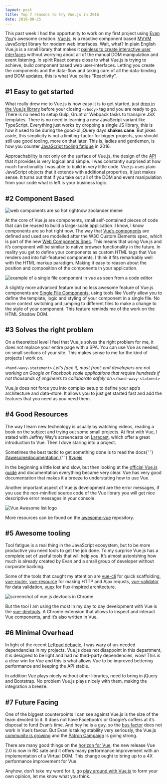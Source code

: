 ```yaml
---
layout: post
title: Top 7 reasons to try Vue.js in 2016
date: 2016-08-25
---
```


This past week I had the opportunity to work on my first project using [Evan You](https://twitter.com/youyuxi)’s awesome creation. [Vue.js](http://vuejs.org/), is a reactive component based [MVVM](https://en.wikipedia.org/wiki/Model%E2%80%93view%E2%80%93viewmodel) JavaScript library for modern web interfaces. Wait, what? In plain English Vue.js is a small library that makes it [painless to create interactive user interfaces](http://blog.evanyou.me/2015/10/25/vuejs-re-introduction/) without worrying about all of the manual DOM manipulation and event listening. In spirit React comes close to what Vue.js is trying to achieve, build component based web user-interfaces. Letting you create the components and the data-flow and taking care of all the data-binding and DOM updates, this is what Vue calles “Reactivity”.

## #1 Easy to get started

What really drew me to Vue.js is how easy it is to get started, just [drop in the Vue.js library](http://vuejs.org/guide/installation.html) before your closing `</body>` tag and you are ready to go. There is no need to setup Gulp, Grunt or Webpack tasks to transpire JSX templates. There is no need in learning a new JavaScript variant like TypeScript. Everything just works by dropping a single JS library, this is how it used to be during the good-ol jQuery days **shakes cane**. But jokes aside, this simplicity is not a limiting–factor for bigger projects, you should still use good tooling, more on that later. This is, ladies and gentlemen, is how you counter [JavaScript tooling fatigue](https://medium.com/@ericclemmons/javascript-fatigue-48d4011b6fc4#.8nsprbdmw) in 2016.

Approachability is not only on the surface of Vue.js, the design of the [API](http://vuejs.org/api/) that it provides is very logical and simple. I was constantly surprised at how much functionality I was able to build in very little code. Vue.js uses plain JavaScript objects that it extends with additional properties, it just makes sense. It turns out that if you take out all of the DOM and event manipulation from your code what is left is your business logic.

## #2 Component Based

<img src="web-components-so-hot.png" alt="web components are so hot rightnow zoolander meme" />

At the core of Vue.js are components, small self-contained pieces of code that can be reused to build a large-scale application. I know, I know components are so hot right now. The way that [Vue’s components](http://vuejs.org/guide/overview.html#Component-System) are defined and used are modelled after the W3C Custom Elements spec, which is part of the new [Web Components Spec](https://www.w3.org/wiki/WebComponents/). This means that using Vue.js and it’s component will be similar to native browser functionality in the future. In reality you get to define your components as custom HTML tags that Vue renders and into full-featured components. I think it fits remarkably well with the HTML markup paradigm. Making it easy to reason about the position and composition of the components in your application.

![example of a single file component in vue as seen from a code editor](./single-file-component-in-vue.png)

A slightly more advanced feature but no less awesome feature of Vue.js components are [Single File Components](http://vuejs.org/guide/application.html#Single-File-Components), using tools like Vueify allow you to define the template, logic and styling of your component in a single file. No more context switching and jumping to different files to make a change to the style of your component. This feature reminds me of the work on the HTML Shadow DOM.

## #3 Solves the right problem

On a theoretical level I feel that Vue.js solves the right problem for me, it does not replace your entire page with a SPA. You can use Vue as needed, on small sections of your site. This makes sense to me for the kind of projects I work on.

`<hand-wavy-statement>` *Let’s face it, most front-end developers are not working on Google or Facebook scale applications that require hundreds if not thousands of engineers to collaborate safely on.*`</hand-wavy-statment>`

Vue.js does not force you into complex setup to define your app’s architecture and data-store. It allows you to just get started fast and add the features that you need as you need them.

## #4 Good Resources

The way I learn new technology is usually by watching videos, reading a book on the subject and trying out some small projects. At first with Vue, I stated with Jeffrey Way’s screencasts on [Laracast](https://laracasts.com/series/learning-vue-step-by-step), which offer a great introduction to Vue. Then I dove staring into a project.

<aside>
  <Tweet
    handle="VadimBrodsky"
    link="https://twitter.com/VadimBrodsky/status/768802734996873216?ref_src=twsrc%5Etfw"
    date="August 25, 2016"
  >
    Sometimes the best tactic to get something done is to read the docs{' '}
    <a href="https://twitter.com/hashtag/awesomedocumentation?src=hash&amp;ref_src=twsrc%5Etfw">
      #awesomedocumentation
    </a>{' '}
    <a href="https://twitter.com/hashtag/vuejs?src=hash&amp;ref_src=twsrc%5Etfw">
      #vuejs
    </a>
  </Tweet>
</aside>

In the beginning a little lost and slow, but then looking at the [official Vue.js guide](http://vuejs.org/guide/) and documentation everything became very clear. Vue has very good documentation that makes it a breeze to understating how to use Vue.

Another important aspect of Vue.js development are the error messages, if you use the non-minified source code of the Vue library you will get nice descriptive error messages in your console.

<img src="vue-awesome-list.png" alt="Vue Awesome list logo" />

More resources can be found on the [awesome-vue](https://github.com/vuejs/awesome-vue) repository.


## #5 Awesome tooling

Tool fatigue is a real thing in the JavaScript ecosystem, but to be more productive you need tools to get the job done. To my surprise Vue.js has a complete set of useful tools that will help you. It’s almost astonishing how much is already created by Evan and a small group of developer without corporate backing.

Some of the tools that caught my attention are [vue-cli](https://github.com/vuejs/vue-cli) for quick scaffolding, [vue-router](https://github.com/vuejs/vue-router), [vue-resource](https://github.com/vuejs/vue-resource) for making HTTP and Ajax requsts, [vue-validator](https://github.com/vuejs/vue-validator) for data validation, [vuex](https://github.com/vuejs/vuex) for flux-inspired architecture.

![screenshot of vue.js devtools in Chrome](./vue-devtools.png)

But the tool I am using the most in my day to day development with Vue is the [vue-devtools](https://github.com/vuejs/vue-devtools). A Chrome extension that allows to inspect and interact Vue components, and it’s also written in Vue.

## #6 Minimal Overhead

In light of the recent [Leftpad debacle](http://www.theregister.co.uk/2016/03/23/npm_left_pad_chaos/), I was wary of un-needed dependencies in my projects. Vue.js does not disappoint in this department, it is designed to be light and had no third-party dependencies, wow! This is a clear win for Vue and this is what allows Vue to be improved bettering performance and keeping the API stable.

In addition Vue plays nicely without other libraries, need to bring in jQuery and Bootstrap. No problem Vue.js plays nicely with them, making the integration a breeze.

## #7 Future Facing

One of the biggest counterpoints I can see against Vue.js is the size of the team devoted to it. It does not have Facebook’s or Google’s coffers at it’s disposal to fund Evan’s time. And hey he is a guy, so the [bus factor](https://en.wikipedia.org/wiki/Bus_factor) does not work in Vue’s favour. But Evan is taking stability very seriously, the Vue.js [community is growing](http://blog.evanyou.me/2015/12/20/vuejs-2015-in-review/) and the [Patron Campaign](https://medium.com/the-vue-point/the-state-of-vue-1655e10a340a#.oukvd6nrt) is going strong.

There are many good things on the [horizon for Vue](https://medium.com/the-vue-point/announcing-vue-js-2-0-8af1bde7ab9#.7x1xc4vev), the new release Vue 2.0 is now in RC sate and it offers many performance improvement with an implementation of a Virtual DOM. This change ought to bring up to a 4X performance improvement for Vue.

Anyhow, don’t take my word for it, go [play around with Vue.js](http://vuejs.org/) to form your own opinion, let me know what you think.
